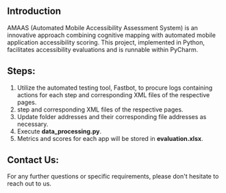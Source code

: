 ## Introduction
AMAAS (Automated Mobile Accessibility Assessment System) is an innovative approach combining cognitive mapping with automated mobile application accessibility scoring. This project, implemented in Python, facilitates accessibility evaluations and is runnable within PyCharm.

## Steps:

1.  Utilize the automated testing tool, Fastbot, to procure logs containing actions for each step and corresponding XML files of the respective pages.
2.  step and corresponding XML files of the respective pages.
3.  Update folder addresses and their corresponding file addresses as necessary.
4.  Execute **data_processing.py**.
5.  Metrics and scores for each app will be stored in **evaluation.xlsx**.

## Contact Us:
For any further questions or specific requirements, please don't hesitate to reach out to us.
